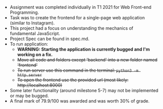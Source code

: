 - Assignment was completed individually in T1 2021 for Web Front-end Programming.
- Task was to create the frontend for a single-page web application (similar to Instagram).
- This project had a focus on understanding the mechanics of fundamental JavaScript.
- Project Spec can be found in spec.md.
- To run application:
    - **WARNING: Starting the application is currently bugged and I'm working on a fix.**
    - ~~Move all code and folders except 'backend' into a new folder named 'frontend'~~
    - ~~To run server use this command in the terminal: ```python3 -m http.server```~~
    - ~~To open the frontend use the provided url (most likely: http://localhost:8000)~~
- Some later functionality (around milestone 5-7) may not be implemented or may be bugged.
- A final mark of 79.9/100 was awarded and was worth 30% of grade.
